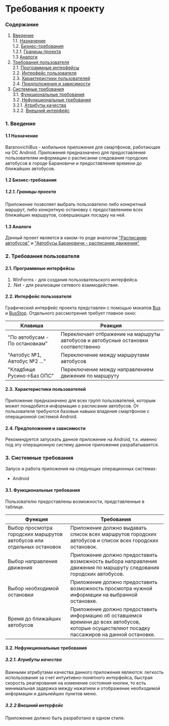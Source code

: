 # Требования к проекту
### Содержание
1. [Введение](#1) <br>
  1.1. [Назначение](#1.1) <br>
  1.2. [Бизнес-требования](#1.2) <br>
      1.2.1. [Границы проекта](#1.2.1) <br>
  1.3 [Аналоги](#1.3) <br>
2. [Требования пользователя](#2) <br>
  2.1. [Программные интерфейсы](#2.1) <br>
  2.2. [Интерфейс пользователя](#2.2) <br>
  2.3. [Характеристики пользователей](#2.3) <br>
  2.4. [Предположения и зависимости](#2.4) <br>
3. [Системные требования](#3.) <br>
  3.1. [Функциональные требования](#3.1) <br>
  3.2. [Нефункциональные требования](#3.2) <br>
     3.2.1. [Атрибуты качества](#3.2.1) <br>
     3.2.2. [Внешний интерфейс](#3.2.2) <br>
  
### 1. Введение <a name="1"></a>
#### 1.1 Назначение <a name="1.1"></a>
BaranovichiBus - мобильное приложения для смартфонов, работающее на ОС Android. Приложения предназначено для предоставления пользователям информации о расписании следования городских автобусов в городе Барановичи и предоставления времени до ближайших автобусов.

#### 1.2 Бизнес-требования <a name="1.2"></a>
##### 1.2.1. Границы проекта <a name="1.2.1"></a>
Приложение позволяет выбрать пользователю либо конкретный маршрут, либо конкретную остановку с предоставлением всех ближайших маршрутов, совершающих посадку на ней.
#### 1.3 Аналоги <a name="1.3"></a>
Данный проект является в каком-то роде аналогом ["Расписание автобусов"](https://play.google.com/store/apps/details?id=by.konkor.busschedule) и ["Автобусы Барановичи - расписание движения"](https://play.google.com/store/apps/details?id=com.dmitrytavpeko.p.barbuses)
### 2. Требования пользователя <a name="2"></a>
#### 2.1. Программные интерфейсы <a name="2.1"></a>
1) WinForms - для создания пользовательского интерфейса.</a>
2) .Net - для реализации сетевого взаимодействия.</a>
#### 2.2. Интерфейс пользователя <a name="2.2"></a>
Графический интерфейс проекта представлен с помощью мокапов [Bus](https://github.com/Daetwen/tritpo/blob/master/%D0%B4%D0%BE%D0%BA%D1%83%D0%BC%D0%B5%D0%BD%D1%82%D0%B0%D1%86%D0%B8%D1%8F/%D0%BC%D0%B0%D0%BA%D0%B5%D1%82/Bus.pdf) и [BusStop](https://github.com/Daetwen/tritpo/blob/master/%D0%B4%D0%BE%D0%BA%D1%83%D0%BC%D0%B5%D0%BD%D1%82%D0%B0%D1%86%D0%B8%D1%8F/%D0%BC%D0%B0%D0%BA%D0%B5%D1%82/BusStop.pdf).
Отдельного рассмотрения требует главное окно:

Клавиша | Реакция
--- | ---
"По автобусам - По остановкам" | Переключает отбражение на маршруты автобусов и автобусные остановки соответственно
"Автобус №1, Автобус №2 ..." | Переключение между маршрутами автобусов
"Кладбище Русино->Баз ОПС" | Переключение между направлением движения по маршруту

#### 2.3. Характеристики пользователей <a name="2.3"></a>
Приложение предназначено для всех групп пользователей, которым может понадобится информация о расписании автобусов. От пользователя требуются базовые навыки владения смартфоном с операционной системой Android.
#### 2.4. Предположения и зависимости <a name="2.4"></a>
Рекомендуется запускать данное приложение на Android, т.к. именно под эту операционную систему данное приложение разрабатывается.
### 3. Системные требования <a name="3"></a>
Запуск и работа приложения на следующих операционных системах:
* Android
#### 3.1. Функциональные требования <a name="3.1"></a>
Пользователю предоставлены возможности, представленные в таблице.

Функция | Требования
--- | ---
Выбор просмотра городских маршрутов автобусов или отдельных остановок | Приложение должно выдавать список всех маршрутов городских автобусов и список всех городских остановок.
Выбор направления движения | Приложение должно предоставить возможность выбора направления движения по маршруту следования городских автобусов.
Выбор необходимой остановки | Приложение должно предоставить возможность просмотра нужной информации на выбранной остановке.
Время до ближайших автобусов | Приложение должно предоставить информацию об оставшемся времени до всех автобусов, которые осуществляют посадку пассажиров на данной остановке.

#### 3.2. Нефункциональные требования <a name="3.2"></a>
  ##### 3.2.1. Атрибуты качества <a name="3.2.1"></a>
Важными атрибутами качества данного приложения являются: легкость использования за счет интуитивно-понятного интерфейса, быстрая скорость реагирования на изменение состояния кнопки, то есть минимальная задержка между нажатием и отображение необходимой информации и дальнейших пунктов меню.
  ##### 3.2.2 Внешний интерфейс <a name="3.2.2"></a>
Приложение должно быть разработано в одном стиле.
